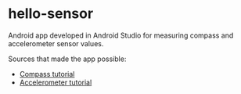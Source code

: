 # hello-sensor
Android app developed in Android Studio for measuring compass and accelerometer sensor values.

Sources that made the app possible:
* [Compass tutorial](https://www.wlsdevelop.com/index.php/en/blog?option=com_content&view=article&id=38)
* [Accelerometer tutorial](https://examples.javacodegeeks.com/android/core/hardware/sensor/android-accelerometer-example/)
